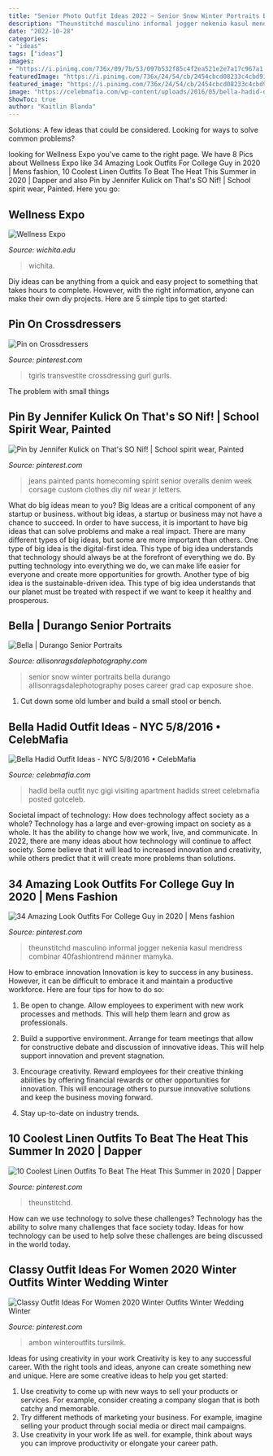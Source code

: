 ```yaml
---
title: "Senior Photo Outfit Ideas 2022 ~ Senior Snow Winter Portraits Bella Durango Allisonragsdalephotography Poses Career Grad Cap Exposure Shoe"
description: "Theunstitchd masculino informal jogger nekenia kasul mendress combinar 40fashiontrend männer mamyka"
date: "2022-10-28"
categories:
- "ideas"
tags: ["ideas"]
images:
- "https://i.pinimg.com/736x/09/7b/53/097b532f85c4f2ea521e2e7a17c967a1.jpg"
featuredImage: "https://i.pinimg.com/736x/24/54/cb/2454cbcd08233c4cbd91e1fde1308b3a.jpg"
featured_image: "https://i.pinimg.com/736x/24/54/cb/2454cbcd08233c4cbd91e1fde1308b3a.jpg"
image: "https://celebmafia.com/wp-content/uploads/2016/05/bella-hadid-outfit-ideas-nyc-5-8-2016-9.jpg"
ShowToc: true
author: "Kaitlin Blanda"
---
```



Solutions: A few ideas that could be considered.
Looking for ways to solve common problems?

	

		
looking for Wellness Expo you've came to the right page. We have 8 Pics about Wellness Expo like 34 Amazing Look Outfits For College Guy in 2020 | Mens fashion, 10 Coolest Linen Outfits To Beat The Heat This Summer in 2020 | Dapper and also Pin by Jennifer Kulick on That&#039;s SO Nif! | School spirit wear, Painted. Here you go:
		
    
## Wellness Expo

<img loading=lazy src="https://www.wichita.edu/student_life/campus_recreation/images/Health-Fair.jpg" onerror="this.onerror=null;this.src='https://tse4.mm.bing.net/th?id=OIP.juiv-DGbYz1nNFNChmrk8wHaDc&amp;pid=15.1';" alt="Wellness Expo">

_Source: wichita.edu_

>wichita. 

	

Diy ideas can be anything from a quick and easy project to something that takes hours to complete. However, with the right information, anyone can make their own diy projects. Here are 5 simple tips to get started:

    
## Pin On Crossdressers

<img loading=lazy src="https://i.pinimg.com/736x/aa/2c/64/aa2c64f20b4515731c39835552faf33c.jpg" onerror="this.onerror=null;this.src='https://tse2.mm.bing.net/th?id=OIP.wsQVq_g36Fi4qR8bBN59fQHaPJ&amp;pid=15.1';" alt="Pin on Crossdressers">

_Source: pinterest.com_

>tgirls transvestite crossdressing gurl gurls. 

	

The problem with small things
 

    
## Pin By Jennifer Kulick On That&#039;s SO Nif! | School Spirit Wear, Painted

<img loading=lazy src="https://i.pinimg.com/736x/fb/35/78/fb3578b70b0a4eb2f90e2909ea394895--homecoming-corsage-homecoming-week.jpg" onerror="this.onerror=null;this.src='https://tse4.mm.bing.net/th?id=OIP.NF-_Mg1rsWE_90cZpaACQwHaJ3&amp;pid=15.1';" alt="Pin by Jennifer Kulick on That&#039;s SO Nif! | School spirit wear, Painted">

_Source: pinterest.com_

>jeans painted pants homecoming spirit senior overalls denim week corsage custom clothes diy nif wear jr letters. 

	

What do big ideas mean to you?
Big Ideas are a critical component of any startup or business. without big ideas, a startup or business may not have a chance to succeed. In order to have success, it is important to have big ideas that can solve problems and make a real impact. There are many different types of big ideas, but some are more important than others.
One type of big idea is the digital-first idea. This type of big idea understands that technology should always be at the forefront of everything we do. By putting technology into everything we do, we can make life easier for everyone and create more opportunities for growth. Another type of big idea is the sustainable-driven idea. This type of big idea understands that our planet must be treated with respect if we want to keep it healthy and prosperous.

    
## Bella | Durango Senior Portraits

<img loading=lazy src="https://allisonragsdalephotography.com/wp-content/uploads/2013/04/allisonragsdalephotography-7134-681x1024.jpg" onerror="this.onerror=null;this.src='https://tse2.mm.bing.net/th?id=OIP.hDAHSph6dHSrX86xzig0EAHaLI&amp;pid=15.1';" alt="Bella | Durango Senior Portraits">

_Source: allisonragsdalephotography.com_

>senior snow winter portraits bella durango allisonragsdalephotography poses career grad cap exposure shoe. 

	

1. Cut down some old lumber and build a small stool or bench.

    
## Bella Hadid Outfit Ideas - NYC 5/8/2016 • CelebMafia

<img loading=lazy src="https://celebmafia.com/wp-content/uploads/2016/05/bella-hadid-outfit-ideas-nyc-5-8-2016-9.jpg" onerror="this.onerror=null;this.src='https://tse4.mm.bing.net/th?id=OIP.zLntsM5heRFfBk2dhoVTIAHaLH&amp;pid=15.1';" alt="Bella Hadid Outfit Ideas - NYC 5/8/2016 • CelebMafia">

_Source: celebmafia.com_

>hadid bella outfit nyc gigi visiting apartment hadids street celebmafia posted gotceleb. 

	

Societal impact of technology: How does technology affect society as a whole?
Technology has a large and ever-growing impact on society as a whole. It has the ability to change how we work, live, and communicate. In 2022, there are many ideas about how technology will continue to affect society. Some believe that it will lead to increased innovation and creativity, while others predict that it will create more problems than solutions.

    
## 34 Amazing Look Outfits For College Guy In 2020 | Mens Fashion

<img loading=lazy src="https://i.pinimg.com/736x/09/7b/53/097b532f85c4f2ea521e2e7a17c967a1.jpg" onerror="this.onerror=null;this.src='https://tse1.mm.bing.net/th?id=OIP.PmbPmz2LZ3Ta4985IKgmmQHaOr&amp;pid=15.1';" alt="34 Amazing Look Outfits For College Guy in 2020 | Mens fashion">

_Source: pinterest.com_

>theunstitchd masculino informal jogger nekenia kasul mendress combinar 40fashiontrend männer mamyka. 

	

How to embrace innovation
Innovation is key to success in any business. However, it can be difficult to embrace it and maintain a productive workforce. Here are four tips for how to do so:
1) Be open to change. Allow employees to experiment with new work processes and methods. This will help them learn and grow as professionals.

2) Build a supportive environment. Arrange for team meetings that allow for constructive debate and discussion of innovative ideas. This will help support innovation and prevent stagnation.

3) Encourage creativity. Reward employees for their creative thinking abilities by offering financial rewards or other opportunities for innovation. This will encourage others to pursue innovative solutions and keep the business moving forward.

4) Stay up-to-date on industry trends.

    
## 10 Coolest Linen Outfits To Beat The Heat This Summer In 2020 | Dapper

<img loading=lazy src="https://i.pinimg.com/736x/24/54/cb/2454cbcd08233c4cbd91e1fde1308b3a.jpg" onerror="this.onerror=null;this.src='https://tse1.mm.bing.net/th?id=OIP.RsjY6dLEhTeujN_QzjLAdgHaMv&amp;pid=15.1';" alt="10 Coolest Linen Outfits To Beat The Heat This Summer in 2020 | Dapper">

_Source: pinterest.com_

>theunstitchd. 

	

How can we use technology to solve these challenges?
Technology has the ability to solve many challenges that face society today. Ideas for how technology can be used to help solve these challenges are being discussed in the world today.

    
## Classy Outfit Ideas For Women 2020 Winter Outfits Winter Wedding Winter

<img loading=lazy src="https://i.pinimg.com/736x/14/86/a7/1486a70ca96330825fc68e7ad28317d3.jpg" onerror="this.onerror=null;this.src='https://tse3.mm.bing.net/th?id=OIP.XD51j8Une2G8Ij5JISIwagHaLH&amp;pid=15.1';" alt="Classy Outfit Ideas For Women 2020 Winter Outfits Winter Wedding Winter">

_Source: pinterest.com_

>ambon winteroutfits tursilmk. 

	

Ideas for using creativity in your work
Creativity is key to any successful career. With the right tools and ideas, anyone can create something new and unique. Here are some creative ideas to help you get started: 
1. Use creativity to come up with new ways to sell your products or services. For example, consider creating a company slogan that is both catchy and memorable. 
2. Try different methods of marketing your business. For example, imagine selling your product through social media or direct mail campaigns. 
3. Use creativity in your work life as well. for example, think about ways you can improve productivity or elongate your career path.


